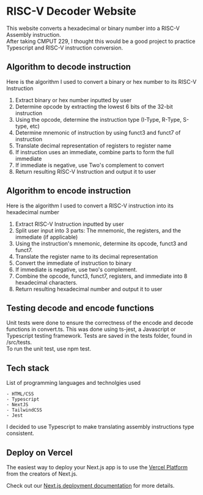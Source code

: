 # RISC-V Decoder Website
This website converts a hexadecimal or binary number into a RISC-V Assembly instruction. 
<br/>
After taking CMPUT 229, I thought this would be
a good project to practice Typescript and RISC-V instruction conversion.

## Algorithm to decode instruction
Here is the algorithm I used to convert a binary or hex number to its RISC-V Instruction

1. Extract binary or hex number inputted by user
2. Determine opcode by extracting the lowest 6 bits of the 32-bit instruction
3. Using the opcode, determine the instruction type (I-Type, R-Type, S-type, etc)
4. Determine mnemonic of instruction by using funct3 and funct7 of instruction
5. Translate decimal representation of registers to register name
6. If instruction uses an immediate, combine parts to form the full immediate
7. If immediate is negative, use Two's complement to convert
8. Return resulting RISC-V Instruction and output it to user


## Algorithm to encode instruction
Here is the algorithm I used to convert a RISC-V instruction into its hexadecimal number

1. Extract RISC-V Instruction inputted by user
2. Split user input into 3 parts: The mnemonic, the registers, and the immediate (if applicable)
2. Using the instruction's mnemonic, determine its opcode, funct3 and funct7.
3. Translate the register name to its decimal representation
4. Convert the immediate of instruction to binary
5. If immediate is negative, use two's complement.
6. Combine the opcode, funct3, funct7, registers, and immediate into 8 hexadecimal characters.
7. Return resulting hexadecimal number and output it to user

## Testing decode and encode functions
Unit tests were done to ensure the correctness of the encode and decode functions in convert.ts. This was done using ts-jest, a Javascript or Typescript testing framework.
Tests are saved in the tests folder, found in /src/tests. 
<br/>
To run the unit test, use npm test.

## Tech stack
List of programming languages and technolgies used

    - HTML/CSS
    - Typescript 
    - NextJS 
    - TailwindCSS
    - Jest

I decided to use Typescript to make translating assembly instructions type consistent.

## Deploy on Vercel

The easiest way to deploy your Next.js app is to use the [Vercel Platform](https://vercel.com/new?utm_medium=default-template&filter=next.js&utm_source=create-next-app&utm_campaign=create-next-app-readme) from the creators of Next.js.

Check out our [Next.js deployment documentation](https://nextjs.org/docs/app/building-your-application/deploying) for more details.
